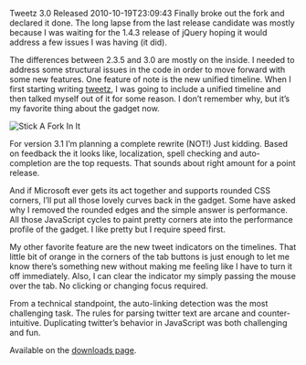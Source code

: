 Tweetz 3.0 Released
2010-10-19T23:09:43
Finally broke out the fork and declared it done. The long lapse from the last release candidate was mostly because I was waiting for the 1.4.3 release of jQuery hoping it would address a few issues I was having (it did).

The differences between 2.3.5 and 3.0 are mostly on the inside. I needed to address some structural issues in the code in order to move forward with some new features. One feature of note is the new unified timeline. When I first starting writing [tweetz](http://mike-ward.net/tweetz), I was going to include a unified timeline and then talked myself out of it for some reason. I don’t remember why, but it’s my favorite thing about the gadget now.

![Stick A Fork In It](http://mike-ward.net/content/images/blog/Tweetz-3.0-Released_10643/Stick-A-Fork-In-It.jpg)

For version 3.1 I’m planning a complete rewrite (NOT!) Just kidding. Based on feedback the it looks like, localization, spell checking and auto-completion are the top requests. That sounds about right amount for a point release.

And if Microsoft ever gets its act together and supports rounded CSS corners, I’ll put all those lovely curves back in the gadget. Some have asked why I removed the rounded edges and the simple answer is performance. All those JavaScript cycles to paint pretty corners ate into the performance profile of the gadget. I like pretty but I require speed first.

My other favorite feature are the new tweet indicators on the timelines. That little bit of orange in the corners of the tab buttons is just enough to let me know there’s something new without making me feeling like I have to turn it off immediately. Also, I can clear the indicator my simply passing the mouse over the tab. No clicking or changing focus required.

From a technical standpoint, the auto-linking detection was the most challenging task. The rules for parsing twitter text are arcane and counter-intuitive. Duplicating twitter’s behavior in JavaScript was both challenging and fun.

Available on the [downloads page](http://mike-ward.net/downloads).
